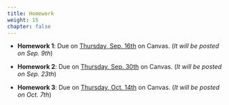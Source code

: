 ```yaml
---
title: Homework
weight: 15
chapter: false
---
```


- **Homework 1**: Due on <u>Thursday, Sep. 16th</u> on Canvas. (*It will be posted on Sep. 9th*) 

- **Homework 2**: Due on <u>Thursday, Sep. 30th</u> on Canvas. (*It will be posted on Sep. 23th*) 

- **Homework 3**: Due on <u>Thursday, Oct. 14th</u> on Canvas. (*It will be posted on Oct. 7th*) 


